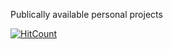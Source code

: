 Publically available personal projects

[![HitCount](https://hits.dwyl.com/ehui256/public.svg?style=flat-square&show=unique)](http://hits.dwyl.com/ehui256/public)
